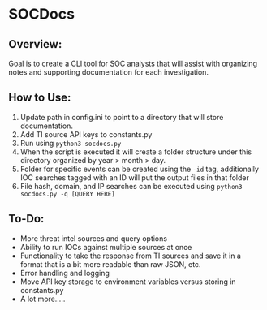 # SOCDocs

## Overview:

Goal is to create a CLI tool for SOC analysts that will assist with organizing notes and supporting documentation for each investigation. 

## How to Use:

1. Update path in config.ini to point to a directory that will store documentation. 
2. Add TI source API keys to constants.py
3. Run using `python3 socdocs.py`
4. When the script is executed it will create a folder structure under this directory organized by year > month > day. 
5. Folder for specific events can be created using the `-id` tag, additionally IOC searches tagged with an ID will put the output files in that folder
7. File hash, domain, and IP searches can be executed using `python3 socdocs.py -q [QUERY HERE]`

## To-Do:

- More threat intel sources and query options 
- Ability to run IOCs against multiple sources at once
- Functionality to take the response from TI sources and save it in a format that is a bit more readable than raw JSON, etc.
- Error handling and logging
- Move API key storage to environment variables versus storing in constants.py
- A lot more.....
